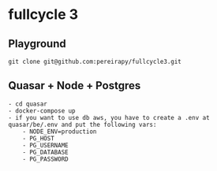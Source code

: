 # fullcycle 3

## Playground
    git clone git@github.com:pereirapy/fullcycle3.git

## Quasar + Node + Postgres
    - cd quasar
    - docker-compose up
    - if you want to use db aws, you have to create a .env at quasar/be/.env and put the following vars:
        - NODE_ENV=production
        - PG_HOST
        - PG_USERNAME
        - PG_DATABASE
        - PG_PASSWORD

